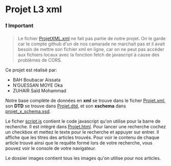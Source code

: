 # Projet L3 xml

### ❗ **Important**

> Le fichier [ProjetXML.xml](ProjetXML.xml) ne fait pas partie de notre projet.
> On le garde car le compte github d'un de nos camarade ne marchait pas et il avait besoin de mettre son fichier xml en ligne,
> car on ne peut pas accéder aux fichiers locaux avec la fonction fetch de javascript à cause des problèmes de CORS.

Ce projet est réalisé par:

- BAH Boubacar Aissata
- N’GUESSAN MOYE Oka
- ZUHAIR Saïd Mohammad

Notre base complète de données en **xml** se trouve dans le ficher [Projet.xml](Projet.xml), 
son **DTD** se trouve dans [Projet.dtd](Projet.dtd), 
et son **xschema** dans [projet_x_schema.xsd](projet_x_schema.xsd).


Le ficher [script.js](script.js) contient le code javascript qu'on utilise pour la barre de recherche. 
Il est intègré dans [Projet.html](Projet.html). Pour lancer une recherche cochez un checkbox et mettez le texte pour le recherche et appuyer sur entrer.
Il affiche que les titres des articles trouvés. Pour voir le contenu de chaque article trouvé ainsi que le requête formé lors de votre recherche, vous pouvez voir le console de votre navigateur.

Le dossier images contient tous les images qu'on utilise pour nos articles.